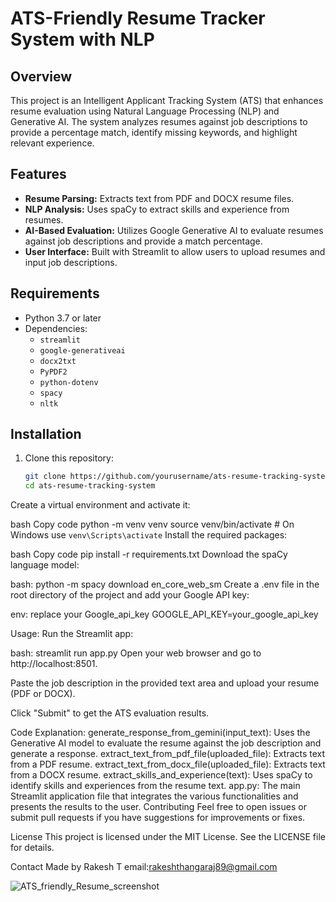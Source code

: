# ATS-Friendly Resume Tracker System with NLP

## Overview

This project is an Intelligent Applicant Tracking System (ATS) that enhances resume evaluation using Natural Language Processing (NLP) and Generative AI. The system analyzes resumes against job descriptions to provide a percentage match, identify missing keywords, and highlight relevant experience.

## Features

- **Resume Parsing:** Extracts text from PDF and DOCX resume files.
- **NLP Analysis:** Uses spaCy to extract skills and experience from resumes.
- **AI-Based Evaluation:** Utilizes Google Generative AI to evaluate resumes against job descriptions and provide a match percentage.
- **User Interface:** Built with Streamlit to allow users to upload resumes and input job descriptions.

## Requirements

- Python 3.7 or later
- Dependencies:
  - `streamlit`
  - `google-generativeai`
  - `docx2txt`
  - `PyPDF2`
  - `python-dotenv`
  - `spacy`
  - `nltk`

## Installation

1. Clone this repository:
   ```bash
   git clone https://github.com/yourusername/ats-resume-tracking-system.git
   cd ats-resume-tracking-system
Create a virtual environment and activate it:

bash
Copy code
python -m venv venv
source venv/bin/activate  # On Windows use `venv\Scripts\activate`
Install the required packages:

bash
Copy code
pip install -r requirements.txt
Download the spaCy language model:

bash:
python -m spacy download en_core_web_sm
Create a .env file in the root directory of the project and add your Google API key:

env:
replace your Google_api_key
GOOGLE_API_KEY=your_google_api_key

Usage:
Run the Streamlit app:

bash:
streamlit run app.py
Open your web browser and go to http://localhost:8501.

Paste the job description in the provided text area and upload your resume (PDF or DOCX).

Click "Submit" to get the ATS evaluation results.

Code Explanation:
generate_response_from_gemini(input_text): Uses the Generative AI model to evaluate the resume against the job description and generate a response.
extract_text_from_pdf_file(uploaded_file): Extracts text from a PDF resume.
extract_text_from_docx_file(uploaded_file): Extracts text from a DOCX resume.
extract_skills_and_experience(text): Uses spaCy to identify skills and experiences from the resume text.
app.py: The main Streamlit application file that integrates the various functionalities and presents the results to the user.
Contributing
Feel free to open issues or submit pull requests if you have suggestions for improvements or fixes.

License
This project is licensed under the MIT License. See the LICENSE file for details.

Contact
Made by Rakesh T
email:rakeshthangaraj89@gmail.com


![ATS_friendly_Resume_screenshot](https://github.com/user-attachments/assets/ca773b4a-e2c2-4e54-bf44-1e4573d540ca)
